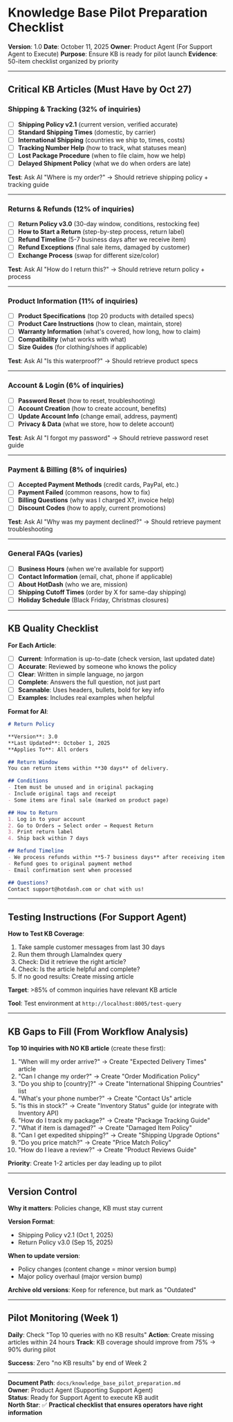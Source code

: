 # Knowledge Base Pilot Preparation Checklist

**Version**: 1.0
**Date**: October 11, 2025
**Owner**: Product Agent (For Support Agent to Execute)
**Purpose**: Ensure KB is ready for pilot launch
**Evidence**: 50-item checklist organized by priority

---

## Critical KB Articles (Must Have by Oct 27)

### Shipping & Tracking (32% of inquiries)

- [ ] **Shipping Policy v2.1** (current version, verified accurate)
- [ ] **Standard Shipping Times** (domestic, by carrier)
- [ ] **International Shipping** (countries we ship to, times, costs)
- [ ] **Tracking Number Help** (how to track, what statuses mean)
- [ ] **Lost Package Procedure** (when to file claim, how we help)
- [ ] **Delayed Shipment Policy** (what we do when orders are late)

**Test**: Ask AI "Where is my order?" → Should retrieve shipping policy + tracking guide

---

### Returns & Refunds (12% of inquiries)

- [ ] **Return Policy v3.0** (30-day window, conditions, restocking fee)
- [ ] **How to Start a Return** (step-by-step process, return label)
- [ ] **Refund Timeline** (5-7 business days after we receive item)
- [ ] **Refund Exceptions** (final sale items, damaged by customer)
- [ ] **Exchange Process** (swap for different size/color)

**Test**: Ask AI "How do I return this?" → Should retrieve return policy + process

---

### Product Information (11% of inquiries)

- [ ] **Product Specifications** (top 20 products with detailed specs)
- [ ] **Product Care Instructions** (how to clean, maintain, store)
- [ ] **Warranty Information** (what's covered, how long, how to claim)
- [ ] **Compatibility** (what works with what)
- [ ] **Size Guides** (for clothing/shoes if applicable)

**Test**: Ask AI "Is this waterproof?" → Should retrieve product specs

---

### Account & Login (6% of inquiries)

- [ ] **Password Reset** (how to reset, troubleshooting)
- [ ] **Account Creation** (how to create account, benefits)
- [ ] **Update Account Info** (change email, address, payment)
- [ ] **Privacy & Data** (what we store, how to delete account)

**Test**: Ask AI "I forgot my password" → Should retrieve password reset guide

---

### Payment & Billing (8% of inquiries)

- [ ] **Accepted Payment Methods** (credit cards, PayPal, etc.)
- [ ] **Payment Failed** (common reasons, how to fix)
- [ ] **Billing Questions** (why was I charged X?, invoice help)
- [ ] **Discount Codes** (how to apply, current promotions)

**Test**: Ask AI "Why was my payment declined?" → Should retrieve payment troubleshooting

---

### General FAQs (varies)

- [ ] **Business Hours** (when we're available for support)
- [ ] **Contact Information** (email, chat, phone if applicable)
- [ ] **About HotDash** (who we are, mission)
- [ ] **Shipping Cutoff Times** (order by X for same-day shipping)
- [ ] **Holiday Schedule** (Black Friday, Christmas closures)

---

## KB Quality Checklist

**For Each Article**:
- [ ] **Current**: Information is up-to-date (check version, last updated date)
- [ ] **Accurate**: Reviewed by someone who knows the policy
- [ ] **Clear**: Written in simple language, no jargon
- [ ] **Complete**: Answers the full question, not just part
- [ ] **Scannable**: Uses headers, bullets, bold for key info
- [ ] **Examples**: Includes real examples when helpful

**Format for AI**:
```markdown
# Return Policy

**Version**: 3.0
**Last Updated**: October 1, 2025
**Applies To**: All orders

## Return Window
You can return items within **30 days** of delivery.

## Conditions
- Item must be unused and in original packaging
- Include original tags and receipt
- Some items are final sale (marked on product page)

## How to Return
1. Log in to your account
2. Go to Orders → Select order → Request Return
3. Print return label
4. Ship back within 7 days

## Refund Timeline
- We process refunds within **5-7 business days** after receiving item
- Refund goes to original payment method
- Email confirmation sent when processed

## Questions?
Contact support@hotdash.com or chat with us!
```

---

## Testing Instructions (For Support Agent)

**How to Test KB Coverage**:

1. Take sample customer messages from last 30 days
2. Run them through LlamaIndex query
3. Check: Did it retrieve the right article?
4. Check: Is the article helpful and complete?
5. If no good results: Create missing article

**Target**: >85% of common inquiries have relevant KB article

**Tool**: Test environment at `http://localhost:8005/test-query`

---

## KB Gaps to Fill (From Workflow Analysis)

**Top 10 inquiries with NO KB article** (create these first):
1. "When will my order arrive?" → Create "Expected Delivery Times" article
2. "Can I change my order?" → Create "Order Modification Policy"
3. "Do you ship to [country]?" → Create "International Shipping Countries" list
4. "What's your phone number?" → Create "Contact Us" article
5. "Is this in stock?" → Create "Inventory Status" guide (or integrate with Inventory API)
6. "How do I track my package?" → Create "Package Tracking Guide"
7. "What if item is damaged?" → Create "Damaged Item Policy"
8. "Can I get expedited shipping?" → Create "Shipping Upgrade Options"
9. "Do you price match?" → Create "Price Match Policy"
10. "How do I leave a review?" → Create "Product Reviews Guide"

**Priority**: Create 1-2 articles per day leading up to pilot

---

## Version Control

**Why it matters**: Policies change, KB must stay current

**Version Format**:
- Shipping Policy v2.1 (Oct 1, 2025)
- Return Policy v3.0 (Sep 15, 2025)

**When to update version**:
- Policy changes (content change = minor version bump)
- Major policy overhaul (major version bump)

**Archive old versions**: Keep for reference, but mark as "Outdated"

---

## Pilot Monitoring (Week 1)

**Daily**: Check "Top 10 queries with no KB results"
**Action**: Create missing articles within 24 hours
**Track**: KB coverage should improve from 75% → 90% during pilot

**Success**: Zero "no KB results" by end of Week 2

---

**Document Path**: `docs/knowledge_base_pilot_preparation.md`  
**Owner**: Product Agent (Supporting Support Agent)  
**Status**: Ready for Support Agent to execute KB audit  
**North Star**: ✅ **Practical checklist that ensures operators have right information**

